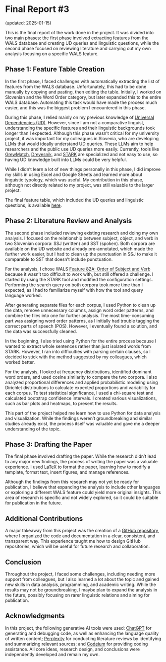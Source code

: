# Final Report #3
(updated: 2025-01-15)

This is the final report of the work done in the project. It was divided into two main phases: the first phase involved extracting features from the WALS database and creating UD queries and linguistic questions, while the second phase focused on reviewing literature and carrying out my own analysis focusing on a specific WALS feature.

## Phase 1: Feature Table Creation

In the first phase, I faced challenges with automatically extracting the list of features from the WALS database. Unfortunately, this had to be done manually by copying and pasting, then editing the table. Initially, I worked on Slovenian and the Word Order category, but later expanded this to the entire WALS database. Automating this task would have made the process much easier, and this was the biggest problem I encountered in this phase.

During this phase, I relied mainly on my previous knowledge of [Universal Dependencies (UD)](https://universaldependencies.org/). However, since I am not a comparative linguist, understanding the specific features and their linguistic backgrounds took longer than I expected. Although this phase wasn’t critical for my university project, it was important for my colleagues in Slovenia, who are developing LLMs that would ideally understand UD queries. These LLMs aim to help researchers and the public use UD queries more easily. Currently, tools like [GrewMatch](https://match.grew.fr/), [Drevesnik](https://orodja.cjvt.si/drevesnik/), and [STARK](https://github.com/clarinsi/STARK) are specialized and not easy to use, so having UD knowledge built into LLMs could be very helpful.

While I didn’t learn a lot of new things personally in this phase, I did improve my skills in using Excel and Google Sheets and learned more about linguistic typology, which was useful. My contribution in this phase, although not directly related to my project, was still valuable to the larger project.

The final feature table, which included the UD queries and linguistic questions, is available [here](https://docs.google.com/spreadsheets/d/1__Yex-3RSVxV5EE73O_gWyB7J7DTcTU0/edit?gid=1396940900#gid=1396940900).

## Phase 2: Literature Review and Analysis

The second phase included reviewing existing research and doing my own analysis. I focused on the relationship between subject, object, and verb in two Slovenian corpora: SSJ (written) and SST (spoken). Both corpora are available on the UD website and already pre-annotated, which made the further work easier, but I had to clean up the punctuation in SSJ to make it comparable to SST that doesn’t include punctuation.

For the analysis, I chose WALS [Feature 82A: Order of Subject and Verb](https://docs.google.com/spreadsheets/d/1__Yex-3RSVxV5EE73O_gWyB7J7DTcTU0/edit?gid=1396940900#gid=1396940900) because it wasn’t too difficult to work with, but still offered a challenge. I started by using the STARK tool and modified the configuration settings. Performing the search query on both corpora took more time than I expected, as I had to familiarize myself with how the tool and query language worked.

After generating separate files for each corpus, I used Python to clean up the data, remove unnecessary columns, assign word order patterns, and combine the files into one for further analysis. The most time-consuming part was assigning word order patterns, as I initially had trouble tagging the correct parts of speech (POS). However, I eventually found a solution, and the data was successfully cleaned.

In the beginning, I also tried using Python for the entire process because I wanted to extract whole sentences rather than just isolated words from STARK. However, I ran into difficulties with parsing certain clauses, so I decided to stick with the method suggested by my colleagues, which worked better.

For the analysis, I looked at frequency distributions, identified dominant word orders, and used cosine similarity to compare the two corpora. I also analyzed proportional differences and applied probabilistic modeling using Dirichlet distributions to calculate expected proportions and variability for each corpus. To test statistical significance, I used a chi-square test and calculated bootstrap confidence intervals. I created various visualizations, such as bar plots and heatmaps, to present the results.

This part of the project helped me learn how to use Python for data analysis and visualization. While the findings weren’t groundbreaking and similar studies already exist, the process itself was valuable and gave me a deeper understanding of the topic.

## Phase 3: Drafting the Paper

The final phase involved drafting the paper. While the research didn’t lead to any major new findings, the process of writing the paper was a valuable experience. I used [LaTeX](https://www.latex-project.org/) to format the paper, learning how to modify a template, format text, insert figures, and manage references.

Although the findings from this research may not yet be ready for publication, I believe that expanding the analysis to include other languages or exploring a different WALS feature could yield more original insights. This area of research is specific and not widely explored, so it could be suitable for publication in the future.

## Additional Contributions

A major takeaway from this project was the creation of a [GitHub repository](https://github.com/hulln/UD-WALS-Linguistic-Patterns), where I organized the code and documentation in a clear, consistent, and transparent way. This experience taught me how to design GitHub repositories, which will be useful for future research and collaboration.

## Conclusion

Throughout the project, I faced some challenges, including needing more support from colleagues, but I also learned a lot about the topic and gained new skills in data analysis, programming, and academic writing. While the results may not be groundbreaking, I maybe plan to expand the analysis in the future, possibly focusing on rarer linguistic relations and aiming for publication.

## Acknowledgments

In this project, the following generative AI tools were used: [ChatGPT](https://chat.openai.com) for generating and debugging code, as well as enhancing the language quality of written content; [Perplexity](https://www.perplexity.ai) for conducting literature reviews by identifying and summarizing relevant sources; and [Codeium](https://codeium.com/) for providing coding assistance. All core ideas, research design, and conclusions were independently developed and remain my own.